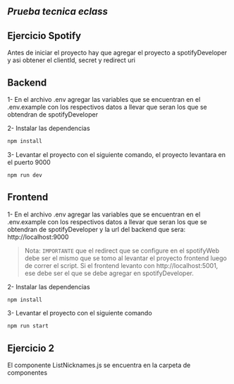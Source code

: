 ## _Prueba tecnica eclass_

## Ejercicio Spotify
Antes de iniciar el proyecto hay que agregar el proyecto a spotifyDeveloper y asi obtener el clientId, secret y redirect uri
## Backend
1- En el archivo .env agregar las variables que se encuentran en el .env.example con los respectivos datos a llevar que seran los que se obtendran de spotifyDeveloper

2- Instalar las dependencias
```sh
npm install
```
3- Levantar el proyecto con el siguiente comando, el proyecto levantara en el puerto 9000
```sh
npm run dev
```

## Frontend
1- En el archivo .env agregar las variables que se encuentran en el .env.example con los respectivos datos a llevar que seran los que se obtendran de spotifyDeveloper y la url del backend que sera: http://localhost:9000
> Nota: `IMPORTANTE` que el redirect que se configure en el spotifyWeb debe ser el mismo que se tomo al levantar el proyecto frontend luego de correr el script. Si el frontend levanto con http://localhost:5001, ese debe ser el que se debe agregar en spotifyDeveloper.

2- Instalar las dependencias
```sh
npm install
```
3- Levantar el proyecto con el siguiente comando
```sh
npm run start
```

## Ejercicio 2
El componente ListNicknames.js se encuentra en la carpeta de componentes
